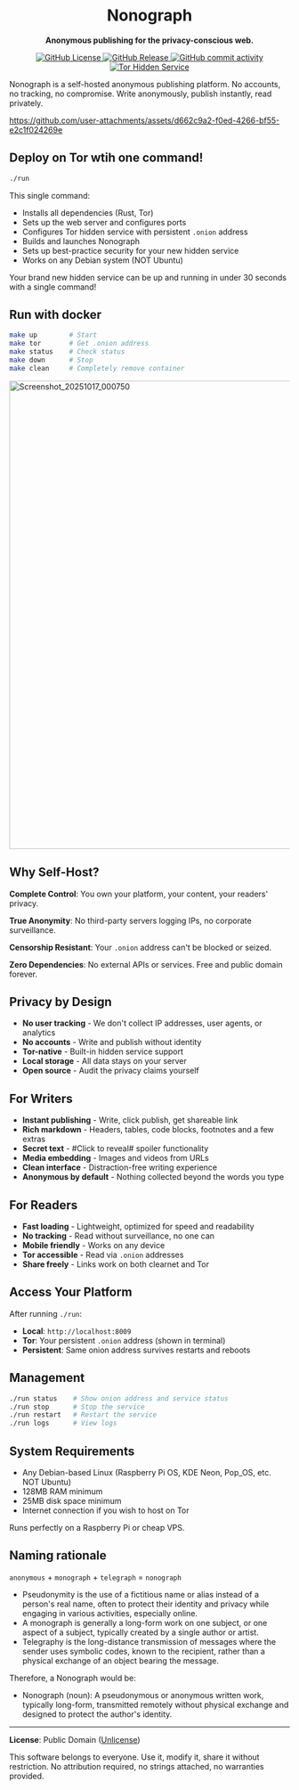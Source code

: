 <h1 align="center">Nonograph</h1>

<p align="center"><b>Anonymous publishing for the privacy-conscious web.</b></p>
<div align="center">
  <a href="https://unlicense.org">
    <img alt="GitHub License" src="https://img.shields.io/github/license/du82/nonograph">
  </a>
  <a href="https://github.com/du82/nonograph/releases/latest">
    <img alt="GitHub Release" src="https://img.shields.io/github/v/release/du82/nonograph">
  </a>
  <a href="https://github.com/du82/nonograph/commits/main/">
    <img alt="GitHub commit activity" src="https://img.shields.io/github/commit-activity/w/du82/nonograph">
  </a>
  <a href="http://5mq3db45agipsceghnpx3iumlctya3absmp4sgnitqcmrmhaqhbbjcid.onion/">
    <img src="https://img.shields.io/badge/Tor-Hidden%20Service-7d4698?style=flat&logo=torproject&logoColor=white" alt="Tor Hidden Service">
  </a>
</div>

Nonograph is a self-hosted anonymous publishing platform. No accounts, no tracking, no compromise. Write anonymously, publish instantly, read privately.

https://github.com/user-attachments/assets/d662c9a2-f0ed-4266-bf55-e2c1f024269e

## Deploy on Tor wtih one command!

```bash
./run
```

This single command:
- Installs all dependencies (Rust, Tor)
- Sets up the web server and configures ports
- Configures Tor hidden service with persistent `.onion` address
- Builds and launches Nonograph
- Sets up best-practice security for your new hidden service
- Works on any Debian system (NOT Ubuntu)

Your brand new hidden service can be up and running in under 30 seconds with a single command!

## Run with docker

```bash
make up        # Start
make tor       # Get .onion address
make status    # Check status
make down      # Stop
make clean     # Completely remove container
```

<img width="919" height="841" alt="Screenshot_20251017_000750" src="https://github.com/user-attachments/assets/c52b14d7-c0ec-4b6c-90e8-a340cd1adcb1" />

## Why Self-Host?

**Complete Control**: You own your platform, your content, your readers' privacy.

**True Anonymity**: No third-party servers logging IPs, no corporate surveillance.

**Censorship Resistant**: Your `.onion` address can't be blocked or seized.

**Zero Dependencies**: No external APIs or services. Free and public domain forever.

## Privacy by Design

- **No user tracking** - We don't collect IP addresses, user agents, or analytics
- **No accounts** - Write and publish without identity
- **Tor-native** - Built-in hidden service support
- **Local storage** - All data stays on your server
- **Open source** - Audit the privacy claims yourself

## For Writers

- **Instant publishing** - Write, click publish, get shareable link
- **Rich markdown** - Headers, tables, code blocks, footnotes and a few extras
- **Secret text** - #Click to reveal# spoiler functionality
- **Media embedding** - Images and videos from URLs
- **Clean interface** - Distraction-free writing experience
- **Anonymous by default** - Nothing collected beyond the words you type

## For Readers

- **Fast loading** - Lightweight, optimized for speed and readability
- **No tracking** - Read without surveillance, no one can
- **Mobile friendly** - Works on any device
- **Tor accessible** - Read via `.onion` addresses
- **Share freely** - Links work on both clearnet and Tor

## Access Your Platform

After running `./run`:
- **Local**: `http://localhost:8009`
- **Tor**: Your persistent `.onion` address (shown in terminal)
- **Persistent**: Same onion address survives restarts and reboots

## Management

```bash
./run status    # Show onion address and service status
./run stop      # Stop the service
./run restart   # Restart the service
./run logs      # View logs
```

## System Requirements

- Any Debian-based Linux (Raspberry Pi OS, KDE Neon, Pop_OS, etc. NOT Ubuntu)
- 128MB RAM minimum
- 25MB disk space minimum
- Internet connection if you wish to host on Tor

Runs perfectly on a Raspberry Pi or cheap VPS.

## Naming rationale
`anonymous` + `monograph` + `telegraph` = `nonograph`
* Pseudonymity is the use of a fictitious name or alias instead of a person's real name, often to protect their identity and privacy while engaging in various activities, especially online.
* A monograph is generally a long-form work on one subject, or one aspect of a subject, typically created by a single author or artist.
* Telegraphy is the long-distance transmission of messages where the sender uses symbolic codes, known to the recipient, rather than a physical exchange of an object bearing the message.

Therefore, a Nonograph would be:
* Nonograph (noun): A pseudonymous or anonymous written work, typically long-form, transmitted remotely without physical exchange and designed to protect the author's identity.

---

**License**: Public Domain ([Unlicense](https://unlicense.org))

This software belongs to everyone. Use it, modify it, share it without restriction. No attribution required, no strings attached, no warranties provided.
